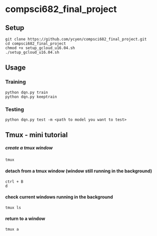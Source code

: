 # compsci682_final_project

## Setup
```
git clone https://github.com/ycyen/compsci682_final_project.git
cd compsci682_final_project
chmod +x setup_gcloud_u16.04.sh
./setup_gcloud_u16.04.sh
```

## Usage
### Training
```
python dqn.py train
python dqn.py keeptrain
```

### Testing
```
python dqn.py test -m <path to model you want to test>
```

## Tmux - mini tutorial
##### create a tmux window
```
tmux
```
#### detach from a tmux window (window still running in the background)
```
ctrl + B
d
```
#### check current windows running in the background
```
tmux ls
```
#### return to a window
```
tmux a
```
